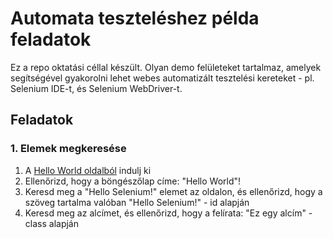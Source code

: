 # Automata teszteléshez példa feladatok

Ez a repo oktatási céllal készült. Olyan demo felületeket tartalmaz, amelyek segítségével gyakorolni lehet webes automatizált tesztelési kereteket - pl. Selenium IDE-t, és Selenium WebDriver-t.

## Feladatok

### 1. Elemek megkeresése
1. A [Hello World oldalból](https://vblaskovics.github.io/GroupamaAutomation/01_hello_world/01_hello_world.html) indulj ki
1. Ellenőrizd, hogy a böngészőlap címe: "Hello World"! 
2. Keresd meg a "Hello Selenium!" elemet az oldalon, és ellenőrizd, hogy a szöveg tartalma valóban "Hello Selenium!" - id alapján
3. Keresd meg az alcímet, és ellenőrizd, hogy a felírata: "Ez egy alcím" - class alapján
